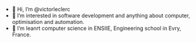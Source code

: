 - 👋 Hi, I’m @victorleclerc
- 👀 I’m interested in software development and anything about computer, optimisation and automation. 
- 🌱 I’m leanrt computer science in ENSIIE, Engineering school in Evry, France.



<!---
victorleclerc/victorleclerc is a ✨ special ✨ repository because its `README.md` (this file) appears on your GitHub profile.
You can click the Preview link to take a look at your changes.

- 💞️ I’m looking to collaborate on ...
- 📫 How to reach me ...
--->
